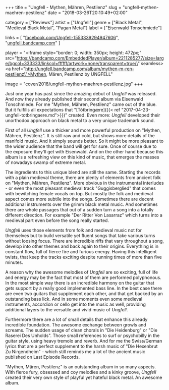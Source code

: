+++
title = "Ungfell - Mythen, Mähren, Pestilenz"
slug = "ungfell-mythen-maehren-pestilenz"
date = "2018-03-26T20:10:49+02:00"

category = ["Reviews"]
artist = ["Ungfell"]
genre = ["Black Metal", "Medieval Black Metal", "Pagan Metal"]
label = ["Eisenwald Tonschmiede"]

links = [
	"[facebook.com/Ungfell-1553339294947606](https://wwww.facebook.com/Ungfell-1553339294947606)",
 	"[ungfell.bandcamp.com](https://ungfell.bandcamp.com)"
]

player = "<iframe style=\"border: 0; width: 350px; height: 472px;\" src=\"https://bandcamp.com/EmbeddedPlayer/album=2211285277/size=large/bgcol=333333/linkcol=ffffff/artwork=none/transparent=true/\" seamless><a href=\"http://ungfell.bandcamp.com/album/mythen-m-ren-pestilenz\">Mythen, Mären, Pestilenz by UNGFELL</a></iframe>"

image = "cover/2018/ungfell-mythen-maehren-pestilenz.jpg"
+++

Just one year has past since the amazing debut of _Ungfell_ was released. And now they already published their second album via Eisenwald Tonschmiede. For me "Mythen, Mähren, Pestilenz" came out of the blue. But it fulfills all expectations that "[Tôtbringære]({{< ref "2017-04-23-ungfell-totbringaere.md">}})" created. Even more: _Ungfell_ developed their unorthodox approach on black metal to a very unique trademark sound.

First of all _Ungfell_ use a thicker and more powerful production on "Mythen, Mähren, Pestilenz". It is still raw and cold, but shows more details of the manifold music. And it simply sounds better. So it might be more pleasant to the wider audience that the band will get for sure. Once of course due to the exposure they'll get with Eisenwald. And on the other hand because this album is a refreshing view on this kind of music, that emerges the masses of nowadays swamp of extreme metal.

The ingredients to this unique blend are still the same. Starting the records with a plain medieval theme, there are plenty of elements from ancient folk on "Mythen, Mähren, Pestilenz". More obvious in the instrumental interludes - or even the most pleasant medieval track "Guggisberglied" that comes with bewitching female vocals on top. But mostly the folk and medieval aspect comes more subtile into the songs. Sometimes there are decent additional instruments over the grimm black metal music. And sometimes there are whole passages that out of a sudden turn a song into a totally different direction. For example "Der Ritter Von Lasarraz" which turns into a medieval part even before the song really started. 

_Ungfell_ uses those elements from folk and medieval music not for themselves but to build versatile yet fluent songs that take various turns without loosing focus. There are incredible riffs that vary throughout a song, develop into other themes and back again to their origins. Everything is in constant flow, full of fierce fire and furious energy. Having this intelligent twists, that keep the tracks exciting despite running times of more than five minutes.

A reason why the awesome melodies of _Ungfell_ are so exciting, full of life and energy may be the fact that most of them are performed polyphonous. In the most simple way there is an incredible harmony on the guitar that gets support by a really good implemented bass line. In the best case there are even two guitars that supplement each other, and that get backed by an outstanding bass lick. And in some moments even some medieval instruments, accordion or cello get into the music as well, providing additional layers to the versatile and vivid music of _Ungfell_.

Furthermore there are a lot of small details that enhance this already incredible foundation. The awesome exchange between growls and screams. The sudden usage of clean chorals in "Die Heidenburg" or "Die Raserei Des Unholds". Those small references to surf or psychobilly in the guitar style, using heavy tremolo and reverb. And for me the Swiss/German lyrics that are a perfect supplement to the harsh music of "Die Hexenbrut Zu Nirgendheim" - which still reminds me a lot of the ancient music published on Last Episode Records.

"Mythen, Mären, Pestilenz" is an outstanding album in so many aspects. With fierce fury, obsessed and coy melodies and a kinky groove, _Ungfell_ created their very own style of playful yet hateful black metal. An awesome album.


